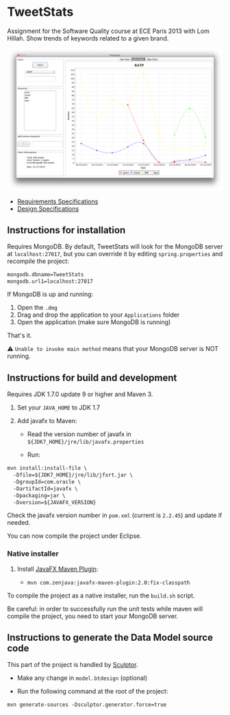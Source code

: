 # TweetStats

Assignment for the Software Quality course at ECE Paris 2013 with Lom Hillah. Show trends of keywords related to a given brand.

![screenshot](screens/demo.png)

- [Requirements Specifications](https://github.com/thibaultCha/TweetStats/wiki/Requirements-Specifications)
- [Design Specifications]()

## Instructions for installation

Requires MongoDB. By default, TweetStats will look for the MongoDB server at `localhost:27017`, but you can override it by editing `spring.properties` and recompile the project:

```
mongodb.dbname=TweetStats
mongodb.url1=localhost:27017
```

If MongoDB is up and running:

1. Open the `.dmg`
2. Drag and drop the application to your `Applications` folder
3. Open the application (make sure MongoDB is running)

That's it.

:warning: `Unable to invoke main method` means that your MongoDB server is NOT running.

## Instructions for build and development

Requires JDK 1.7.0 update 9 or higher and Maven 3.

1. Set your `JAVA_HOME` to JDK 1.7
2. Add javafx to Maven:

    - Read the version number of javafx in `${JDK7_HOME}/jre/lib/javafx.properties`

    - Run:

```
mvn install:install-file \
  -Dfile=${JDK7_HOME}/jre/lib/jfxrt.jar \
  -DgroupId=com.oracle \
  -DartifactId=javafx \
  -Dpackaging=jar \
  -Dversion=${JAVAFX_VERSION}
```
    
   Check the javafx version number in `pom.xml` (current is `2.2.45`) and update if needed.
    
You can now compile the project under Eclipse.

### Native installer

1. Install [JavaFX Maven Plugin](http://zenjava.com/javafx/maven/):

    - `mvn com.zenjava:javafx-maven-plugin:2.0:fix-classpath`

To compile the project as a native installer, run the `build.sh` script.

Be careful: in order to successfully run the unit tests while maven will compile the project, you need to start your MongoDB server.

## Instructions to generate the Data Model source code

This part of the project is handled by [Sculptor](sculptorgenerator.org).

- Make any change in `model.btdesign` (optional)

- Run the following command at the root of the project:

```
mvn generate-sources -Dsculptor.generator.force=true
```

